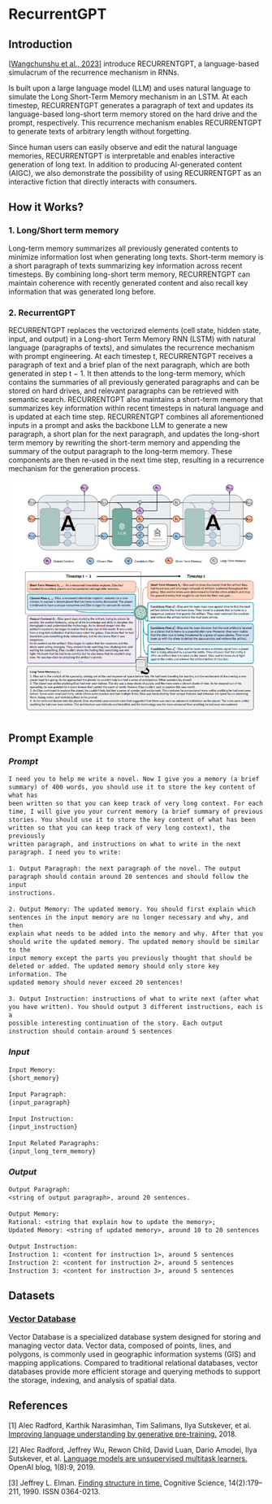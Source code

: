 # RecurrentGPT

## Introduction

[[Wangchunshu et al., 2023\]](https://arxiv.org/abs/2305.13304) introduce RECURRENTGPT, a language-based simulacrum of the recurrence mechanism in RNNs. 

Is built upon a large language model (LLM) and uses natural language to simulate the Long Short-Term Memory mechanism in an LSTM. At each timestep, RECURRENTGPT generates a paragraph of text and updates its language-based long-short term memory stored on the hard drive and the prompt, respectively. This recurrence mechanism enables RECURRENTGPT to generate texts of arbitrary length without forgetting.

Since human users can easily observe and edit the natural language memories, RECURRENTGPT is interpretable and enables interactive generation of long text. In addition to producing AI-generated content (AIGC), we also demonstrate the possibility of using RECURRENTGPT as an interactive fiction that directly interacts with consumers.

## How it Works?

### 1. Long/Short term memory

Long-term memory summarizes all previously generated contents to minimize information lost when generating long texts. Short-term memory is a short paragraph of texts summarizing key information across recent timesteps. By combining long-short term memory, RECURRENTGPT can maintain coherence with recently generated content and also recall key information that was generated long before. 

### 2. RecurrentGPT

RECURRENTGPT replaces the vectorized elements (cell state, hidden state, input, and output) in a Long-short Term Memory RNN (LSTM) with natural language (paragraphs of texts), and simulates the recurrence mechanism with prompt engineering. At each timestep t, RECURRENTGPT receives a paragraph of text and a brief plan of the next paragraph, which are both generated in step t − 1. It then attends to the long-term memory, which contains the summaries of all previously generated paragraphs and can be stored on hard drives, and relevant paragraphs can be retrieved with semantic search. RECURRENTGPT also maintains a short-term memory that summarizes key information within recent timesteps in natural language and is updated at each time step. RECURRENTGPT combines all aforementioned inputs in a prompt and asks the backbone LLM to generate a new paragraph, a short plan for the next paragraph, and updates the long-short term memory by rewriting the short-term memory and appending the summary of the output paragraph to the long-term memory. These components are then re-used in the next time step, resulting in a recurrence mechanism for the generation process.

![pictures](pictures/1.png)

## Prompt Example

### *Prompt*

```
I need you to help me write a novel. Now I give you a memory (a brief summary) of 400 words, you should use it to store the key content of what has 
been written so that you can keep track of very long context. For each time, I will give you your current memory (a brief summary of previous 
stories. You should use it to store the key content of what has been written so that you can keep track of very long context), the previously 
written paragraph, and instructions on what to write in the next paragraph. I need you to write:

1. Output Paragraph: the next paragraph of the novel. The output paragraph should contain around 20 sentences and should follow the input 
instructions.

2. Output Memory: The updated memory. You should first explain which sentences in the input memory are no longer necessary and why, and then 
explain what needs to be added into the memory and why. After that you should write the updated memory. The updated memory should be similar to the 
input memory except the parts you previously thought that should be deleted or added. The updated memory should only store key information. The 
updated memory should never exceed 20 sentences!

3. Output Instruction: instructions of what to write next (after what you have written). You should output 3 different instructions, each is a 
possible interesting continuation of the story. Each output instruction should contain around 5 sentences
```

 ### *Input* 

```
Input Memory: 
{short_memory}

Input Paragraph:
{input_paragraph}

Input Instruction:
{input_instruction}

Input Related Paragraphs:
{input_long_term_memory}
```

### *Output* 

```
Output Paragraph:
<string of output paragraph>, around 20 sentences.

Output Memory:
Rational: <string that explain how to update the memory>;
Updated Memory: <string of updated memory>, around 10 to 20 sentences

Output Instruction:
Instruction 1: <content for instruction 1>, around 5 sentences
Instruction 2: <content for instruction 2>, around 5 sentences
Instruction 3: <content for instruction 3>, around 5 sentences
```

## Datasets

### [Vector Database](https://aws.amazon.com/what-is/vector-databases/)
Vector Database is a specialized database system designed for storing and managing vector data. Vector data, composed of points, lines, and polygons, is commonly used in geographic information systems (GIS) and mapping applications. Compared to traditional relational databases, vector databases provide more efficient storage and querying methods to support the storage, indexing, and analysis of spatial data.


## References

[1] Alec Radford, Karthik Narasimhan, Tim Salimans, Ilya Sutskever, et al. [Improving language understanding by generative pre-training.](https://www.cs.ubc.ca/~amuham01/LING530/papers/radford2018improving.pdf) 2018.

[2] Alec Radford, Jeffrey Wu, Rewon Child, David Luan, Dario Amodei, Ilya Sutskever, et al. [Language models are unsupervised multitask learners.](https://cdn.openai.com/better-language-models/language_models_are_unsupervised_multitask_learners.pdf) OpenAI blog, 1(8):9, 2019.

[3] Jeffrey L. Elman. [Finding structure in time.](https://www.sciencedirect.com/science/article/pii/036402139090002E) Cognitive Science, 14(2):179–211, 1990. ISSN 0364-0213.




